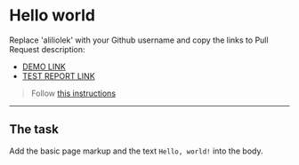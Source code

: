 # Hello world
Replace 'aliliolek' with your Github username and copy the links to Pull Request description:
- [DEMO LINK](https://aliliolek.github.io/layout_hello-world/)
- [TEST REPORT LINK](https://aliliolek.github.io/layout_hello-world/report/html_report/)

> Follow [this instructions](https://mate-academy.github.io/layout_task-guideline/#how-to-solve-the-layout-tasks-on-github)
___

## The task 
Add the basic page markup and the text `Hello, world!` into the body.
